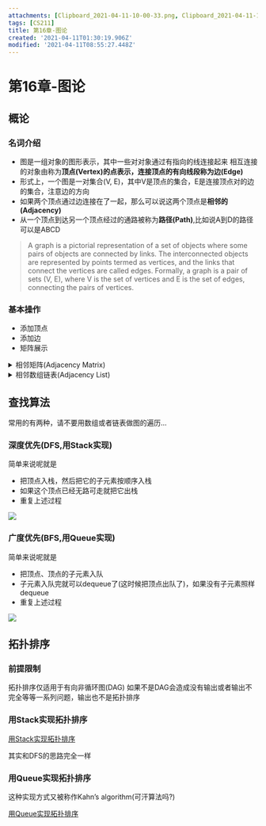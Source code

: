 ```yaml
---
attachments: [Clipboard_2021-04-11-10-00-33.png, Clipboard_2021-04-11-10-00-38.png, Clipboard_2021-04-11-10-08-53.png, Clipboard_2021-04-11-10-08-57.png, Clipboard_2021-04-11-10-32-39.png, Clipboard_2021-04-11-10-32-49.png]
tags: [CS211]
title: 第16章-图论
created: '2021-04-11T01:30:19.906Z'
modified: '2021-04-11T08:55:27.448Z'
---
```


# 第16章-图论
## 概论
### 名词介绍
- 图是一组对象的图形表示，其中一些对对象通过有指向的线连接起来
相互连接的对象由称为**顶点(Vertex)**的点表示，连接顶点的有向线段称为**边(Edge)**
- 形式上，一个图是一对集合(V, E)，其中V是顶点的集合，E是连接顶点对的边的集合，注意边的方向
- 如果两个顶点通过边连接在了一起，那么可以说这两个顶点是**相邻的(Adjacency)**
- 从一个顶点到达另一个顶点经过的通路被称为**路径(Path)**,比如说A到D的路径可以是ABCD
> A graph is a pictorial representation of a set of objects where some pairs of objects are connected by links. The interconnected objects are represented by points termed as vertices, and the links that connect the vertices are called edges.
Formally, a graph is a pair of sets (V, E), where V is the set of vertices and E is the set of edges, connecting the pairs of vertices. 
### 基本操作
- 添加顶点
- 添加边
- 矩阵展示
<details>
  <summary>相邻矩阵(Adjacency Matrix)</summary>
  <markdown>
用矩阵展示出可通行的边的情况。每个顶点都要一个自己的编号，并且可以用这些编号创建一个n*n的矩阵，如下图所示：

![](@attachment/Clipboard_2021-04-11-10-00-33.png)![](@attachment/Clipboard_2021-04-11-10-00-38.png)
0表示两点之间没有边，1表示两点之间有边
#### 优点
- 查找很快，O(1)
- 显示很明白
- 移除也很快，O(1)
#### 缺点
- 添加一个新的顶点将会消耗O(n<sup>2</sup>)的时间
原因挺显而易见的，因为加入一个新的顶点意味着要创建一个新的二维数组O(n<sup>2</sup>)，同时要把原二维数组的内容复制过来
  </markdown>
</details>

<details>
  <summary>相邻数组链表(Adjacency List)</summary>
  <markdown>
用列表展示出可通行的边的情况(感觉有点像哈希表？或者说就是？)，如下图所示：

![](@attachment/Clipboard_2021-04-11-10-08-53.png)![](@attachment/Clipboard_2021-04-11-10-08-57.png)

#### 优点
- 相对于前一个，链表非常节省空间
- 适合大量顶点存在的图，比如一个有数百万个顶点和边的图(虽然但是，这也太多了)

#### 实现
<code>class Graph { 
	private int numVertices; 
	private LinkedList<integer> adjLists[];
}</code>
    </markdown>
</details>

## 查找算法
常用的有两种，请不要用数组或者链表做图的遍历...
### 深度优先(DFS,用Stack实现)
简单来说呢就是
- 把顶点入栈，然后把它的子元素按顺序入栈
- 如果这个顶点已经无路可走就把它出栈
- 重复上述过程

![](@attachment/Clipboard_2021-04-11-10-32-39.png)

### 广度优先(BFS,用Queue实现)
简单来说呢就是
- 把顶点、顶点的子元素入队
- 子元素入队完就可以dequeue了(这时候把顶点出队了)，如果没有子元素照样dequeue
- 重复上述过程

![](@attachment/Clipboard_2021-04-11-10-32-49.png)

## 拓扑排序
### 前提限制
拓扑排序仅适用于有向非循环图(DAG)
如果不是DAG会造成没有输出或者输出不完全等等一系列问题，输出也不是拓扑排序
### 用Stack实现拓扑排序
<a href="https://www.geeksforgeeks.org/topological-sorting/">用Stack实现拓扑排序</a>

其实和DFS的思路完全一样
### 用Queue实现拓扑排序
这种实现方式又被称作Kahn’s algorithm(可汗算法吗?)

<a href="https://www.geeksforgeeks.org/topological-sorting-indegree-based-solution/">用Queue实现拓扑排序</a>













